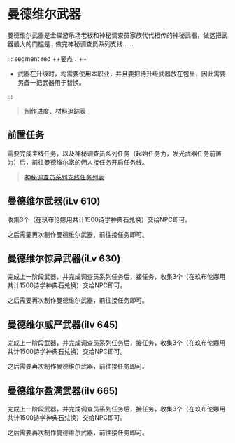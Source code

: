 # 曼德维尔武器

曼德维尔武器是金碟游乐场老板和神秘调查员家族代代相传的神秘武器，做这把武器最大的门槛是…做完神秘调查员系列支线……

::: segment red
++要点：++

- 武器在升级时，均需要使用本职业，并且要把待升级武器放在包里，因此需要另备一把武器用于替换。

:::

> [制作进度、材料追踪表](https://www.kdocs.cn/l/cm9hndiVJ8eJ)

## 前置任务

需要完成主线任务<quest name="晓月之终途" type="main" />，以及神秘调查员系列任务（起始任务为<quest name="神秘的调查员" type="plus" />，发光武器任务前置为<quest name="逃跑的复制体" type="plus" />）后，前往<Pos name="拉札罕" :x="11.8" :y="11.2" />曼德维尔家的佣人接任务<quest name="曼德维尔家的古老武器" type="plus"/>开启任务线。

> [神秘调查员系列支线任务列表](https://ff14.huijiwiki.com/wiki/%E9%9D%9E%E8%91%97%E5%90%8D%E8%B0%83%E6%9F%A5%E5%91%98)

## 曼德维尔武器(iLv 610)

收集3个<item name="稀少陨石" />（在玖布伦娜<Pos name="拉札罕" :x="12.2" :y="10.9" />用共计1500诗学神典石兑换）交给NPC即可。

之后需要再次制作曼德维尔武器，前往<Pos name="拉札罕" :x="12.0" :y="7.2" />接任务<quest name="再次制作曼德维尔武器" type="plus" />即可。

## 曼德维尔惊异武器(iLv 630)

完成上一阶段武器，并完成调查员系列任务<quest name="充满活力的父子" type="plus" />后，接任务<quest name="觉醒吧！斗争本能！" />，收集3个<item name="稀少球粒陨石" />（在玖布伦娜<Pos name="拉札罕" :x="12.2" :y="10.9" />用共计1500诗学神典石兑换）交给NPC即可。

之后需要再次制作曼德维尔武器，前往<Pos name="拉札罕" :x="12.0" :y="7.2" />接任务<quest name="令人惊异的曼德维尔武器" type="plus" />即可。

## 曼德维尔威严武器(ilv 645)

完成上一阶段武器，并完成调查员系列任务<quest name="不拘小节的一家" type="plus" />后，接任务<quest name="工匠们的酒宴" />，收集3个<item name="稀少无球粒陨石" />（在玖布伦娜<Pos name="拉札罕" :x="12.2" :y="10.9" />用共计1500诗学神典石兑换）交给NPC即可。

之后需要再次制作曼德维尔武器，前往<Pos name="拉札罕" :x="12.0" :y="7.2" />接任务<quest name="灵活变化的曼德维尔武器" type="plus" />即可。


## 曼德维尔盈满武器(ilv 665)

完成上一阶段武器，并完成调查员系列任务<quest name="曼德维尔之谜" type="plus" />后，接任务<quest name="起舞的工匠们" />，收集3个<item name="雏晶" />（在玖布伦娜<Pos name="拉札罕" :x="12.2" :y="10.9" />用共计1500诗学神典石兑换）交给NPC即可。

之后需要再次制作曼德维尔武器，前往<Pos name="拉札罕" :x="12.0" :y="7.2" />接任务<quest name="精美绝伦的的曼德维尔武器" type="plus" />即可。
